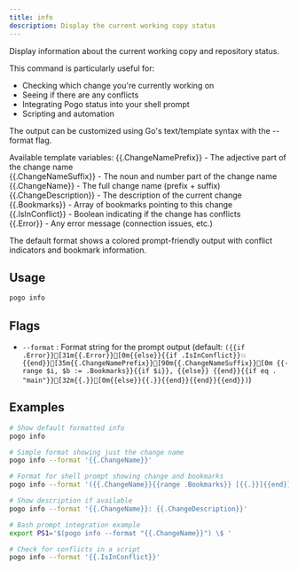```yaml
---
title: info
description: Display the current working copy status
---
```


Display information about the current working copy and repository status.

This command is particularly useful for:
- Checking which change you're currently working on
- Seeing if there are any conflicts
- Integrating Pogo status into your shell prompt
- Scripting and automation

The output can be customized using Go's text/template syntax with the --format flag.

Available template variables:
  {{.ChangeNamePrefix}}   - The adjective part of the change name  
  {{.ChangeNameSuffix}}   - The noun and number part of the change name  
  {{.ChangeName}}         - The full change name (prefix + suffix)  
  {{.ChangeDescription}}  - The description of the current change  
  {{.Bookmarks}}          - Array of bookmarks pointing to this change  
  {{.IsInConflict}}       - Boolean indicating if the change has conflicts  
  {{.Error}}              - Any error message (connection issues, etc.)  

The default format shows a colored prompt-friendly output with conflict
indicators and bookmark information.

## Usage

```bash
pogo info
```

## Flags

- `--format` <string>: Format string for the prompt output (default: `({{if .Error}}[31m{{.Error}}[0m{{else}}{{if .IsInConflict}}💥{{end}}[35m{{.ChangeNamePrefix}}[90m{{.ChangeNameSuffix}}[0m {{- range $i, $b := .Bookmarks}}{{if $i}}, {{else}} {{end}}{{if eq . "main"}}[32m{{.}}[0m{{else}}{{.}}{{end}}{{end}}{{end}})`)

## Examples

```bash
# Show default formatted info
pogo info

# Simple format showing just the change name
pogo info --format '{{.ChangeName}}'

# Format for shell prompt showing change and bookmarks
pogo info --format '({{.ChangeName}}{{range .Bookmarks}} [{{.}}]{{end}})'

# Show description if available
pogo info --format '{{.ChangeName}}: {{.ChangeDescription}}'

# Bash prompt integration example
export PS1='$(pogo info --format "{{.ChangeName}}") \$ '

# Check for conflicts in a script
pogo info --format '{{.IsInConflict}}'
```

